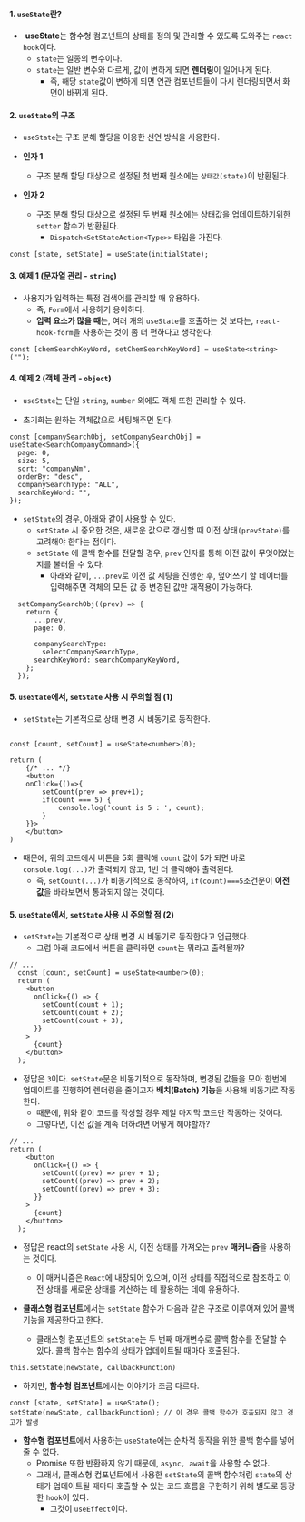 
#### 1. `useState`란?

-  **useState**는 함수형 컴포넌트의 상태를 정의 및 관리할 수 있도록 도와주는 `react hook`이다.
	- `state`는 일종의 변수이다.
	- `state`는 일반 변수와 다르게, 값이 변하게 되면 **렌더링**이 일어나게 된다. 
		- 즉, 해당 `state`값이 변하게 되면 연관 컴포넌트들이 다시 렌더링되면서 화면이 바뀌게 된다.


#### 2. `useState`의 구조

- `useState`는 구조 분해 할당을 이용한 선언 방식을 사용한다.

- **인자 1**
	- 구조 분해 할당 대상으로 설정된 첫 번째 원소에는 `상태값(state)`이 반환된다.
	
- **인자 2**
	- 구조 분해 할당 대상으로 설정된 두 번째 원소에는 상태값을 업데이트하기위한 `setter` 함수가 반환된다. 
		- `Dispatch<SetStateAction<Type>>` 타입을 가진다.

```tsx
const [state, setState] = useState(initialState);
```


#### 3. 예제 1 (문자열 관리 - `string`)

- 사용자가 입력하는 특정 검색어를 관리할 때 유용하다.
	- 즉, `Form`에서 사용하기 용이하다.
	- **입력 요소가 많을 때**는, 여러 개의 `useState`를 호출하는 것 보다는, `react-hook-form`을 사용하는 것이 좀 더 편하다고 생각한다.

```tsx
const [chemSearchKeyWord, setChemSearchKeyWord] = useState<string>("");
```

#### 4. 예제 2 (객체 관리 - `object`)

- `useState`는 단일 `string`, `number` 외에도 객체 또한 관리할 수 있다.

- 초기화는 원하는 객체값으로 세팅해주면 된다.
```tsx
const [companySearchObj, setCompanySearchObj] =
useState<SearchCompanyCommand>({
  page: 0,
  size: 5,
  sort: "companyNm",
  orderBy: "desc",
  companySearchType: "ALL",
  searchKeyWord: "",
});
```

- `setState`의 경우, 아래와 같이 사용할 수 있다.
	- `setState` 시 중요한 것은, 새로운 값으로 갱신할 때 이전 상태`(prevState)`를 고려해야 한다는 점이다.
	- `setState` 에 콜백 함수를 전달할 경우, `prev` 인자를 통해 이전 값이 무엇이었는지를 불러올 수 있다.
		- 아래와 같이, `...prev`로 이전 값 세팅을 진행한 후, 덮어쓰기 할 데이터를 입력해주면 객체의 모든 값 중 변경된 값만 재적용이 가능하다.
```tsx
  setCompanySearchObj((prev) => {
	return {
	  ...prev,
	  page: 0,

	  companySearchType:
		selectCompanySearchType,
	  searchKeyWord: searchCompanyKeyWord,
	};
  });
```

#### 5. `useState`에서, `setState` 사용 시 주의할 점 (1)

- `setState`는 기본적으로 상태 변경 시 비동기로 동작한다.
```tsx

const [count, setCount] = useState<number>(0);

return (
	{/* ... */}
	<button
	onClick={()=>{
		setCount(prev => prev+1);
		if(count === 5) {
			console.log('count is 5 : ', count);
		}
	}}>
	</button>
)
```

- 때문에, 위의 코드에서 버튼을 5회 클릭해 `count` 값이 5가 되면 바로 `console.log(...)`가 출력되지 않고, 1번 더 클릭해야 출력된다.
	- 즉, `setCount(...)`가 비동기적으로 동작하여, `if(count)===5`조건문이 **이전 값**을 바라보면서 통과되지 않는 것이다.


#### 5. `useState`에서, `setState` 사용 시 주의할 점 (2)

- `setState`는 기본적으로 상태 변경 시 비동기로 동작한다고 언급했다.
	- 그럼 아래 코드에서 버튼을 클릭하면 `count`는 뭐라고 출력될까?

```tsx
// ...
  const [count, setCount] = useState<number>(0);
  return (
    <button
      onClick={() => {
        setCount(count + 1);
        setCount(count + 2);
        setCount(count + 3);
      }}
    >
      {count}
    </button>
  );
```

- 정답은 `3`이다. `setState`문은 비동기적으로 동작하며, 변경된 값들을 모아 한번에 업데이트를 진행하여 렌더링을 줄이고자 **배치(Batch) 기능**을 사용해 비동기로 작동한다.
	- 때문에, 위와 같이 코드를 작성할 경우 제일 마지막 코드만 작동하는 것이다.
	- 그렇다면, 이전 값을 계속 더하려면 어떻게 해야할까?

```tsx
// ...
return (
    <button
      onClick={() => {
        setCount((prev) => prev + 1);
        setCount((prev) => prev + 2);
        setCount((prev) => prev + 3);
      }}
    >
      {count}
    </button>
  );
```

- 정답은 react의 `setState` 사용 시, 이전 상태를 가져오는 `prev` **매커니즘**을 사용하는 것이다.
	- 이 매커니즘은 `React`에 내장되어 있으며, 이전 상태를 직접적으로 참조하고 이전 상태를 새로운 상태를 계산하는 데 활용하는 데에 유용하다.

- **클래스형 컴포넌트**에서는 `setState` 함수가 다음과 같은 구조로 이루어져 있어 콜백 기능을 제공한다고 한다.
	- 클래스형 컴포넌트의 `setState`는 두 번째 매개변수로 콜백 함수를 전달할 수 있다. 콜백 함수는 함수의 상태가 업데이트될 때마다 호출된다.
```tsx
this.setState(newState, callbackFunction)
```

- 하지만, **함수형 컴포넌트**에서는 이야기가 조금 다르다.
```tsx
const [state, setState] = useState(); 
setState(newState, callbackFunction); // 이 경우 콜백 함수가 호출되지 않고 경고가 발생
```

-  **함수형 컴포넌트**에서 사용하는 `useState`에는 순차적 동작을 위한 콜백 함수를 넣어줄 수 없다.
	- Promise 또한 반환하지 않기 때문에, `async, await`을 사용할 수 없다.
	- 그래서, 클래스형 컴포넌트에서 사용한 `setState`의 콜백 함수처럼 `state`의 상태가 업데이트될 때마다 호출할 수 있는 코드 흐름을 구현하기 위해 별도로 등장한 `hook`이 있다.
		- 그것이 `useEffect`이다.
